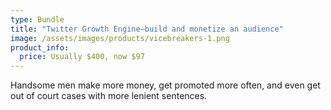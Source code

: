 ```yaml
---
type: Bundle
title: "Twitter Growth Engine—build and monetize an audience"
image: /assets/images/products/vicebreakers-1.png
product_info:
  price: Usually $400, now $97
---
```


Handsome men make more money, get promoted more often, and even get out of court cases with more lenient sentences.